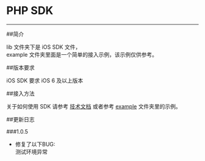 PHP SDK 
=================

****

##简介

lib 文件夹下是 iOS SDK 文件，<br>
example 文件夹里面是一个简单的接入示例，该示例仅供参考。

##版本要求

iOS SDK 要求 iOS 6 及以上版本

##接入方法

关于如何使用 SDK 请参考 [技术文档](https://pingplusplus.com/document) 或者参考 [example](https://github.com/PingPlusPlus/pingpp-ios/tree/master/example) 文件夹里的示例。

##更新日志

###1.0.5
* 修复了以下BUG:<br>
测试环境异常